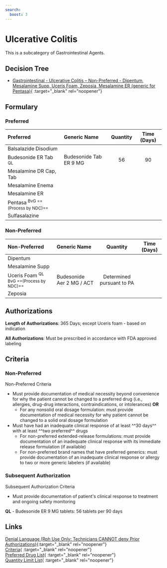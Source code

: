 ```yaml
---
search:
  boost: 3
---
```


# Ulcerative Colitis

This is a subcategory of Gastrointestinal Agents.

## Decision Tree

- [Gastrointestinal - Ulcerative Colitis – Non-Preferred - Dipentum, Mesalamine Supp, Uceris Foam, Zeposia, Mesalamine ER (generic for Pentasa)](https://forms.office.com/Pages/ResponsePage.aspx?id=nPhjxpvvj0G9PUHkbAzgaN9UYz8EqmlIs3_TYn4TbXBUMDNDSktPUzlMUDQ1QTM0Sk9WWURBU09QMyQlQCN0PWcu){ :target="_blank" rel="noopener"}

## Formulary

### Preferred

| Preferred                      | Generic Name           | Quantity | Time (Days) |
|:-------------------------------|:-----------------------|:--------:|:-----------:|
| Balsalazide Disodium           |                        |          |             |
| Budesonide ER Tab <sup>QL<sup> | Budesonide Tab ER 9 MG |    56    |     90      |
| Mesalamine DR Cap, Tab         |                        |          |             |
| Mesalamine Enema               |                        |          |             |
| Mesalamine ER                  |                        |          |             |
| Pentasa <sup>BvG ==(Process by NDC)==<sup>          |                        |          |             |
| Sulfasalazine                  |                        |          |             |

### Non-Preferred

| Non-Preferred                                                                              | Generic Name              |         Quantity          | Time (Days) |
|:-------------------------------------------------------------------------------------------|:--------------------------|:-------------------------:|:-----------:|
| Dipentum                                                                                   |                           |                           |             |
| Mesalamine Supp |                           |                           |             |
| Uceris Foam <sup>QL BvG ==(Process by NDC)==<sup>                                                               | Budesonide Aer 2 MG / ACT | Determined pursuant to PA |             |
| Zeposia                                                                                    |                           |                           |             |

## Authorizations

**Length of Authorizations**: 365 Days; except Uceris foam - based on indication

**All Authorizations**: Must be prescribed in accordance with FDA approved labeling

## Criteria

### Non-Preferred

Non-Preferred Criteria

- Must provide documentation of medical necessity beyond convenience for why the patient cannot be changed to a preferred drug (i.e., allergies, drug-drug interactions, contraindications, or intolerances) **OR**
    - For any nonsolid oral dosage formulation: must provide documentation of medical necessity for why patient cannot be changed to a solid oral dosage formulation
- Must have had an inadequate clinical response of at least ^^30 days^^ with at least ^^two preferred^^ drugs
    - For non-preferred extended-release formulations: must provide documentation of an inadequate clinical response with its immediate release formulation (if available)
    - For non-preferred brand names that have preferred generics: must provide documentation of an inadequate clinical response or allergy to two or more generic labelers (if available)

### Subsequent Authorization

Subsequent Authorization Criteria

- Must provide documentation of patient's clinical response to treatment and ongoing safety monitoring

**QL** - Budesonide ER 9 MG tablets: 56 tablets per 90 days

## Links

[Denial Language (Rph Use Only: Technicians CANNOT deny Prior Authorizations)](https://mygainwell-my.sharepoint.com/:w:/g/personal/rachel_carpenter_gainwelltechnologies_com/EWN_d80YfxNHjWqwQ77mMfUB4JILmO6MEqvBSxlBn5-uug?e=mdkuXX58&cid=f4472ece-6d4f-4694-b0c5-c150a2f53fea){:target="_blank" rel="noopener"} </br>
[Criteria](https://medicaid.ohio.gov/static/PHM/drug-coverage/20230701+UPDL+Criteria+_v1_FINAL.approved.pdf#page=70){ :target="_blank" rel="noopener"} </br>
[Preferred Drug List](https://medicaid.ohio.gov/static/PHM/drug-coverage/20230701_UPDL_FINAL_ODM.approved.v2.pdf#page=24){ :target="_blank" rel="noopener"} </br>
[Quantity Limit List](https://pharmacy.medicaid.ohio.gov/sites/default/files/20230101_Ohio_Medicaid_Quantity_Document_APPROVED.pdf){ :target="_blank" rel="noopener"}
